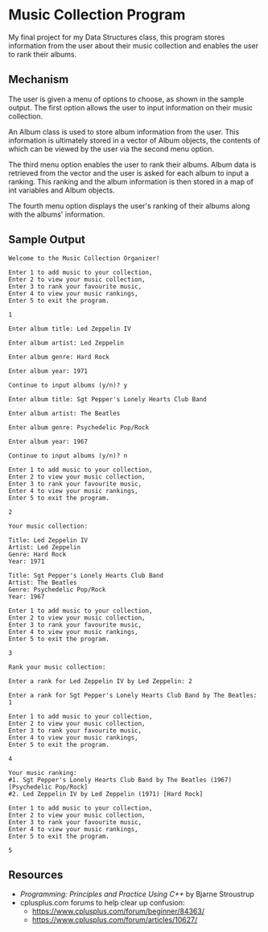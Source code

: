 # Music Collection Program
My final project for my Data Structures class, this program stores information from the user about their music collection and enables the user to rank their albums.

## Mechanism
The user is given a menu of options to choose, as shown in the sample output. The first option allows the user to input information on their music collection.

An Album class is used to store album information from the user. This information is ultimately stored in a vector of Album objects, the contents of which can be viewed by the user via the second menu option.

The third menu option enables the user to rank their albums. Album data is retrieved from the vector and the user is asked for each album to input a ranking. This ranking and the album information is then stored in a map of int variables and Album objects.

The fourth menu option displays the user's ranking of their albums along with the albums' information.

## Sample Output
```
Welcome to the Music Collection Organizer!

Enter 1 to add music to your collection,
Enter 2 to view your music collection,
Enter 3 to rank your favourite music,
Enter 4 to view your music rankings,
Enter 5 to exit the program.

1

Enter album title: Led Zeppelin IV

Enter album artist: Led Zeppelin

Enter album genre: Hard Rock

Enter album year: 1971

Continue to input albums (y/n)? y

Enter album title: Sgt Pepper's Lonely Hearts Club Band

Enter album artist: The Beatles

Enter album genre: Psychedelic Pop/Rock

Enter album year: 1967

Continue to input albums (y/n)? n

Enter 1 to add music to your collection,
Enter 2 to view your music collection,
Enter 3 to rank your favourite music,
Enter 4 to view your music rankings,
Enter 5 to exit the program.

2

Your music collection:

Title: Led Zeppelin IV
Artist: Led Zeppelin
Genre: Hard Rock
Year: 1971

Title: Sgt Pepper's Lonely Hearts Club Band
Artist: The Beatles
Genre: Psychedelic Pop/Rock
Year: 1967

Enter 1 to add music to your collection,
Enter 2 to view your music collection,
Enter 3 to rank your favourite music,
Enter 4 to view your music rankings,
Enter 5 to exit the program.

3

Rank your music collection:

Enter a rank for Led Zeppelin IV by Led Zeppelin: 2

Enter a rank for Sgt Pepper's Lonely Hearts Club Band by The Beatles: 1

Enter 1 to add music to your collection,
Enter 2 to view your music collection,
Enter 3 to rank your favourite music,
Enter 4 to view your music rankings,
Enter 5 to exit the program.

4

Your music ranking:
#1. Sgt Pepper's Lonely Hearts Club Band by The Beatles (1967) [Psychedelic Pop/Rock]
#2. Led Zeppelin IV by Led Zeppelin (1971) [Hard Rock]

Enter 1 to add music to your collection,
Enter 2 to view your music collection,
Enter 3 to rank your favourite music,
Enter 4 to view your music rankings,
Enter 5 to exit the program.

5
```

## Resources
-	*Programming: Principles and Practice Using C++* by Bjarne Stroustrup
-	cplusplus.com forums to help clear up confusion:
	-	https://www.cplusplus.com/forum/beginner/84363/
	-	https://www.cplusplus.com/forum/articles/10627/
